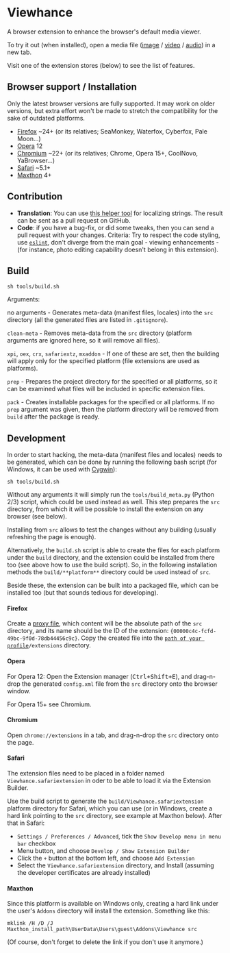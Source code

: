 # Viewhance #
A browser extension to enhance the browser's default media viewer.

To try it out (when installed), open a media file ([image](http://upload.wikimedia.org/wikipedia/commons/e/ec/StLouisArchMultExpToneMapped.jpg) / [video](http://upload.wikimedia.org/wikipedia/commons/5/5f/Hdr_time_lapse_montage.ogg) / [audio](http://upload.wikimedia.org/wikipedia/en/3/3d/Sample_of_Daft_Punk's_Da_Funk.ogg)) in a new tab.

Visit one of the extension stores (below) to see the list of features.

## Browser support / Installation ##
Only the latest browser versions are fully supported. It may work on older versions, but extra effort won't be made to stretch the compatibility for the sake of outdated platforms.

- [Firefox](https://addons.mozilla.org/addon/viewhance/) ~24+ (or its relatives; SeaMonkey, Waterfox, Cyberfox, Pale Moon...)
- [Opera](http://tiny.cc/Viewhance-oex) 12
- [Chromium](https://chrome.google.com/webstore/detail/ijabcgpjcbpphfagcaknnlcfeodbnkgp) ~22+ (or its relatives; Chrome, Opera 15+, CoolNovo, YaBrowser...)
- [Safari](http://tiny.cc/Viewhance-safariextz) ~5.1+
- [Maxthon](http://extension.maxthon.com/detail/index.php?view_id=2527) 4+

## Contribution ##
- **Translation**: You can use [this helper tool](https://rawgit.com/Deathamns/Viewhance/master/tools/localizer.html) for localizing strings. The result can be sent as a pull request on GitHub.
- **Code**: if you have a bug-fix, or did some tweaks, then you can send a pull request with your changes. Criteria: Try to respect the code styling, use [`eslint`](http://eslint.org/), don't diverge from the main goal - viewing enhancements - (for instance, photo editing capability doesn't belong in this extension).

## Build ##
```
sh tools/build.sh
```

Arguments:

no arguments - Generates meta-data (manifest files, locales) into the `src` directory (all the generated files are listed in `.gitignore`).

`clean-meta` - Removes meta-data from the `src` directory (platform arguments are ignored here, so it will remove all files).

`xpi`, `oex`, `crx`, `safariextz`, `mxaddon` - If one of these are set, then the building will apply only for the specified platform (file extensions are used as platforms).

`prep` - Prepares the project directory for the specified or all platforms, so it can be examined what files will be included in specific extension files.

`pack` - Creates installable packages for the specified or all platforms. If no `prep` argument was given, then the platform directory will be removed from `build` after the package is ready.

## Development ##
In order to start hacking, the meta-data (manifest files and locales) needs to be generated, which can be done by running the following bash script (for Windows, it can be used with [Cygwin](https://cygwin.com/install.html)):

```
sh tools/build.sh
```

Without any arguments it will simply run the `tools/build_meta.py` (Python 2/3) script, which could be used instead as well. This step prepares the `src` directory, from which it will be possible to install the extension on any browser (see below).

Installing from `src` allows to test the changes without any building (usually refreshing the page is enough).

Alternatively, the `build.sh` script is able to create the files for each platform under the `build` directory, and the extension could be installed from there too (see above how to use the build script). So, in the following installation methods the `build/**platform**` directory could be used instead of `src`.

Beside these, the extension can be built into a packaged file, which can be installed too (but that sounds tedious for developing).

#### Firefox ####
Create a [proxy file](https://developer.mozilla.org/en-US/Add-ons/Setting_up_extension_development_environment#Firefox_extension_proxy_file), which content will be the absolute path of the `src` directory, and its name should be the ID of the extension: `{00000c4c-fcfd-49bc-9f0d-78db44456c9c}`.
Copy the created file into the [`path of your profile`](https://support.mozilla.org/en-US/kb/profiles-where-firefox-stores-user-data#w_how-do-i-find-my-profile)`/extensions` directory.

#### Opera ####
For Opera 12: Open the Extension manager (<kbd>Ctrl+Shift+E</kbd>), and drag-n-drop the generated `config.xml` file from the `src` directory onto the browser window.

For Opera 15+ see Chromium.

#### Chromium ####
Open `chrome://extensions` in a tab, and drag-n-drop the `src` directory onto the page.

#### Safari ####
The extension files need to be placed in a folder named `Viewhance.safariextension` in oder to be able to load it via the Extension Builder.

Use the build script to generate the `build/Viewhance.safariextension` platform directory for Safari, which you can use (or in Windows, create a hard link pointing to the `src` directory, see example at Maxthon below). After that in Safari:

- `Settings / Preferences / Advanced`, tick the `Show Develop menu in menu bar` checkbox
- Menu button, and choose `Develop / Show Extension Builder`
- Click the `+` button at the bottom left, and choose `Add Extension`
- Select the `Viewhance.safariextension` directory, and Install (assuming the developer certificates are already installed)

#### Maxthon ####
Since this platform is available on Windows only, creating a hard link under the user's `Addons` directory will install the extension. Something like this:

```
mklink /H /D /J Maxthon_install_path\UserData\Users\guest\Addons\Viewhance src
```

(Of course, don't forget to delete the link if you don't use it anymore.)
